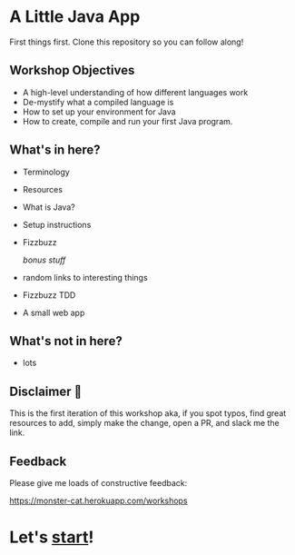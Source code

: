 # A Little Java App
First things first. Clone this repository so you can follow along!

## Workshop Objectives
- A high-level understanding of how different languages work
- De-mystify what a compiled language is
- How to set up your environment for Java
- How to create, compile and run your first Java program.

## What's in here?
- Terminology
- Resources
- What is Java?
- Setup instructions
- Fizzbuzz

  _bonus stuff_
- random links to interesting things
- Fizzbuzz TDD
- A small web app

## What's not in here?
- lots


## Disclaimer :construction:
 This is the first iteration of this workshop aka, if you spot typos, find great resources to add, simply make the change, open a PR, and slack me the link.

## Feedback
Please give me loads of constructive feedback:

https://monster-cat.herokuapp.com/workshops

# Let's [start][1]!

[1]: ../chapter0-What_is_Java?/README.md
